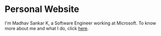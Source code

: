 # Personal Website
I'm Madhav Sankar K, a Software Engineer working at Microsoft. To know more about me and what I do, click [here](https://madhavsankar.github.io/).


